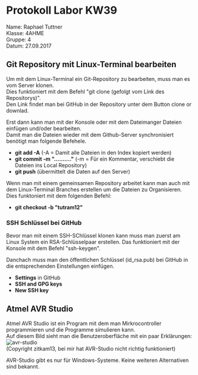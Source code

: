 # Protokoll Labor KW39  

Name: Raphael Tuttner    
Klasse: 4AHME    
Gruppe: 4  
Datum: 27.09.2017

## Git Repository mit Linux-Terminal bearbeiten  

Um mit dem Linux-Terminal ein Git-Repository zu bearbeiten, muss man es vom Server klonen.  
Dies funktioniert mit dem Befehl "git clone (gefolgt vom Link des Repositorys)".  
Den Link findet man bei GitHub in der Repository unter dem Button clone or downlad.  
  
Erst dann kann man mit der Konsole oder mit dem Dateimanger Dateien einfügen und/oder bearbeiten.  
Damit man die Dateien wieder mit dem Github-Server synchronisiert benötigt man folgende Befehele.  
* **git add -A** (-A = Damit alle Dateien in den Index kopiert werden)  
* **git commit -m ".........."** (-m = Für ein Kommentar, verschiebt die Dateien ins Local Repository)  
* **git push** (übermittelt die Daten auf den Server)  
  
Wenn man mit einem gemeinsamen Repository arbeitet kann man auch mit dem Linux-Terminal Branches erstellen um die Dateien zu Organisieren.  
Dies funktoniert mit dem folgenden Befehl:  
* **git checkout -b "tutram12"**  

### SSH Schlüssel bei GitHub  
Bevor man mit einem SSH-SChlüssel klonen kann muss man zuerst am Linux System ein RSA-Schlüsselpaar erstellen. Das funktioniert mit der Konsole mit dem Befehl "ssh-keygen". 
  
Danchach muss man den öffentlichen Schlüssel (id_rsa.pub) bei GitHub in die entsprechenden Einstellungen einfügen.  
* **Settings** in GitHub  
* **SSH and GPG keys**  
* **New SSH key**   



## Atmel AVR Studio  
Atmel AVR Studio ist ein Program mit dem man Mirkrocontroller programmieren und die Programme simulieren kann.  
Auf diesem Bild sieht man die Benutzeroberfläche mit ein paar Erklärungen:  
![avr-studio](https://github.com/HTLMechatronics/m14-la1-sx/blob/tutram12/tutram12/avr-studio.png)  
(Copyright zitkam13, bei mir hat AVR-Studio nicht richtig funktioniert)  

AVR-Studio gibt es nur für Windows-Systeme. Keine weiteren Alternativen sind bekannt.  
